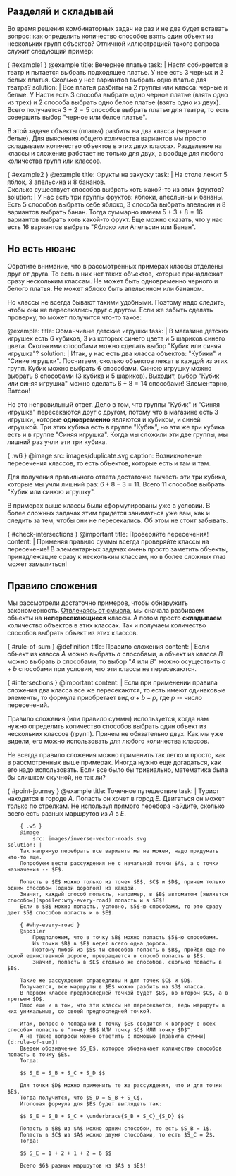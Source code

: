 ## Разделяй и складывай

Во время решения комбинаторных задач не раз и не два будет вставать вопрос: как определить количество способов взять один объект из нескольких групп объектов?
Отличной иллюстрацией такого вопроса служит следующий пример:

{ #example1 }
@example
    title: Вечернее платье
    task: |
        Настя собирается в театр и пытается выбрать подходящее платье.
        У нее есть $3$ черных и $2$ белых платья.
        Сколько у нее вариантов выбрать одно платье для театра?
    solution: |
        Все платья разбиты на $2$ группы или класса: черные и белые.
        У Насти есть $3$ способа выбрать одно черное платье (взять одно из трех) и $2$ способа выбрать одно белое платье (взять одно из двух).
        Всего получается $3 + 2 = 5$ способов выбрать платье для театра, то есть совершить выбор "черное или белое платье".

В этой задаче объекты (платья) разбиты на два класса (черные и белые).
Для выяснения общего количества вариантов мы просто складываем количество объектов в этих двух классах.
Разделение на классы и сложение работает не только для двух, а вообще для любого количества групп или классов.

{ #example2 }
@example
    title: Фрукты на закуску
    task: |
        На столе лежит $5$ яблок, $3$ апельсина и $8$ бананов.<br>
        Сколько существует способов выбрать хоть какой-то из этих фруктов?
    solution: |
        У нас есть три группы фруктов: яблоки, апесльины и бананы.
        Есть $5$ способов выбрать себе яблоко, $3$ способа выбрать апельсин и $8$ вариантов выбрать банан.
        Тогда суммарно имеем $5+3+8 = 16$ вариантов выбрать хоть какой-то фрукт.
        Еще можно сказать, что у нас есть $16$ вариантов выбрать "Яблоко или Апельсин или Банан".

## Но есть нюанс

Обратите внимание, что в рассмотренных примерах классы отделены друг от друга.
То есть в них нет таких объектов, которые принадлежат сразу нескольким классам.
Не может быть одновременно черного и белого платья.
Не может яблоко быть апельсином или бананом.

Но классы не всегда бывают такими удобными.
Поэтому надо следить, чтобы они не пересекались друг с другом.
Если же забыть сделать проверку, то может получится что-то такое:

@example:
    title: Обманчивые детские игрушки
    task: |
        В магазине детских игрушек есть $6$ кубиков, $3$ из которых синего цвета и $5$ шариков синего цвета.
        Сколькими способами можно сделать выбор "Кубик или синяя игрушка"?
    solution: |
        Итак, у нас есть два класса объектов: "Кубики" и "Синие игрушки".
        Посчитаем, сколько объектов лежат в каждой из этих групп.
        Кубик можно выбрать $6$ способами. Синюю игрушку можно выбрать $8$ способами ($3$ кубика и $5$ шариков).
        Выходит, выбор "Кубик или синяя игрушка" можно сделать $6 + 8 = 14$ способами!
        Элементарно, Ватсон!

Но это неправильный ответ.
Дело в том, что группы "Кубик" и "Синяя игрушка" пересекаются друг с другом, потому что в магазине есть $3$ игрушки, которые **одновременно** являются и кубиком, и синей игрушкой. Три этих кубика есть в группе "Кубик", но эти же три кубика есть и в группе "Синяя игрушка". Когда мы сложили эти две группы, мы лишний раз учли эти три кубика.

{ .w6 }
@image
    src: images/duplicate.svg
    caption: Возникновение пересечения классов, то есть объектов, которые есть и там и там.

Для получения правильного ответа достаточно вычесть эти три кубика, которые мы учли лишний раз: $6 + 8 - 3 = 11$.
Всего $11$ способов выбрать "Кубик или синюю игрушку".

В примерах выше классы были сформулированы уже в условии.
В более сложных задачах этим придется заниматься уже вам, как и следить за тем, чтобы они не пересекались.
Об этом не стоит забывать.

{ #check-intersections }
@important
    title: Проверяйте пересечения!
    content: |
        Применяя правило суммы всегда проверяйте классы на пересечение!
        В элементарных задачах очень просто заметить объекты, принадлежащие сразу к нескольким классам, но в более сложных глаз может замылиться!

## Правило сложения

Мы рассмотрели достаточно примеров, чтобы обнаружить закономерность.
[Отвлекаясь от смысла](@article/combinatorics/preface/i:meaning), мы сначала разбиваем объекты на **непересекающиеся** классы.
А потом просто **складываем** количество объектов в этих классах.
Так и получаем количество способов выбрать объект из этих классов.

{ #rule-of-sum }
@definition
    title: Правило сложения
    content: |
        Если объект из класса $A$ можно выбрать $a$ способами, а объект из класса $B$ можно выбрать $b$ способами, то выбор "$A$ или $B$" можно осуществить $a+b$ способами при условии, что эти классы не пересекаются.

{ #intersections }
@important
    content: |
        Если при применении правила сложения два класса все же пересекаются, то есть имеют одинаковые элементы, то формула приобретает вид $a+b-p$, где $p$ -- число пересечений.

Правило сложения (или правило суммы) используется, когда нам нужно определить количество способов выбрать один объект из нескольких классов (групп).
Причем не обязательно двух.
Как мы уже видели, его можно использовать для любого количества классов.

Не всегда правило сложения можно применить так легко и просто, как в рассмотренных выше примерах.
Иногда нужно еще догадаться, как его надо использовать.
Если все было бы тривиально, математика была бы слишком скучной, не так ли?

{ #point-journey }
@example
    title: Точечное путешествие
    task: |
        Турист находится в городе $A$.
        Попасть он хочет в город $E$.
        Двигаться он может только по стрелкам.
        Не используя прямого перебора найдите, сколько всего есть разных маршрутов из $A$ в $E$.

        { .w5 }
        @image
            src: images/inverse-vector-roads.svg
    solution: |
        Так напрямую перебрать все варианты мы не можем, надо придумать что-то еще.
        Попробуем вести рассуждения не с начальной точки $A$, а с точки назначения -- $E$.

        Попасть в $E$ можно только из точек $B$, $C$ и $D$, причем только одним способом (одной дорогой) из каждой.
        Значит, каждый способ попасть, например, в $B$ автоматом [является способом](spoiler:why-every-road) попасть и в $E$!
        Если в $B$ можно попасть, условно, $5$-ю способами, то это сразу дает $5$ способов попасть и в $E$.

        { #why-every-road }
        @spoiler
            Предположим, что в точку $B$ можно попасть $5$-ю способами.
            Из точки $B$ в $E$ ведет всего одна дорога.
            Поэтому любой из $5$-ти способов попасть в $B$, пройдя еще по одной единственной дороге, превращается в способ попасть в $E$.
            Значит, попасть в $E$ столько же способов, сколько попасть в $B$.

        Такие же рассуждения справедливы и для точек $C$ и $D$.
        Получается, все маршруты в $E$ можно разбить на $3$ класса.
        В первом классе предпоследней точкой будет $B$, во втором $C$, а в третьем $D$.
        Плюс еще и в том, что эти классы не пересекаются, ведь маршруты в них уникальные, со своей предпоследней точкой.

        Итак, вопрос о попадании в точку $E$ сводится к вопросу о всех способах попасть в "точку $B$ ИЛИ точку $C$ ИЛИ точку $D$".
        А на такие вопросы можно ответить с помощью [правила суммы](d:rule-of-sum)!
        Введем обозначение $S_E$, которое обозначает количество способов попасть в точку $E$.
        Тогда:

        $$ S_E = S_B + S_C + S_D $$

        Для точки $D$ можно применить те же рассуждения, что и для точки $E$.
        Тогда получится, что $S_D = S_B + S_C$.
        Итоговая формула для $E$ будет выглядеть так:

        $$ S_E = S_B + S_C + \underbrace{S_B + S_C}_{S_D} $$

        Попасть в $B$ из $A$ можно одним способом, то есть $S_B = 1$.
        Попасть в $C$ из $A$ можно двумя способами, то есть $S_C = 2$.
        Тогда:

        $$ S_E = 1 + 2 + 1 + 2 = 6 $$

        Всего $6$ разных маршрутов из $A$ в $E$!